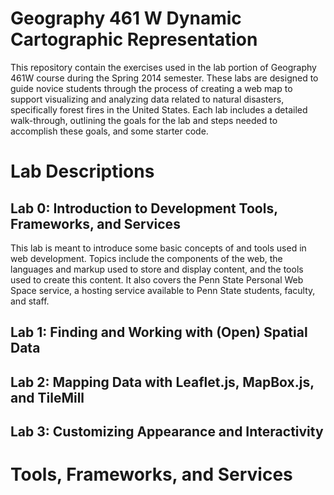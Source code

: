 Geography 461 W Dynamic Cartographic Representation
===================================================

This repository contain the exercises used in the lab portion of Geography 461W course during the Spring 2014 semester. These labs are designed to guide novice students through the process of creating a web map to support visualizing and analyzing data related to natural disasters, specifically forest fires in the United States. Each lab includes a detailed walk-through, outlining the goals for the lab and steps needed to accomplish these goals, and some starter code.



# Lab Descriptions

## Lab 0: Introduction to Development Tools, Frameworks, and Services

This lab is meant to introduce some basic concepts of and tools used in web development. Topics include the components of the web, the languages and markup used to store and display content, and the tools used to create this content. It also covers the Penn State Personal Web Space service, a hosting service available to Penn State students, faculty, and staff. 

## Lab 1: Finding and Working with (Open) Spatial Data

## Lab 2: Mapping Data with Leaflet.js, MapBox.js, and TileMill

## Lab 3: Customizing Appearance and Interactivity 



# Tools, Frameworks, and Services


